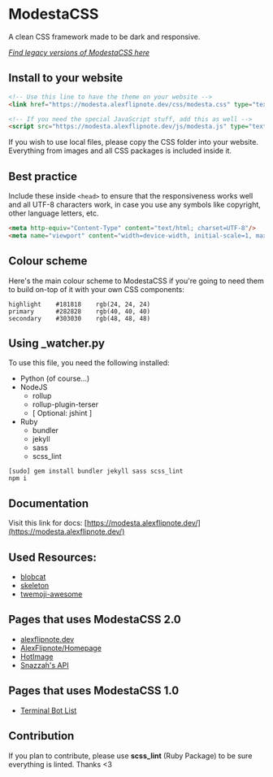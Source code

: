 # ModestaCSS
A clean CSS framework made to be dark and responsive.

[_Find legacy versions of ModestaCSS here_](https://modesta.alexflipnote.dev/legacy)

## Install to your website
```html
<!-- Use this line to have the theme on your website -->
<link href="https://modesta.alexflipnote.dev/css/modesta.css" type="text/css" rel="stylesheet">

<!-- If you need the special JavaScript stuff, add this as well -->
<script src="https://modesta.alexflipnote.dev/js/modesta.js" type="text/javascript" charset="utf-8"></script>
```
If you wish to use local files, please copy the CSS folder into your website.
Everything from images and all CSS packages is included inside it.

## Best practice
Include these inside `<head>` to ensure that the responsiveness works well and all UTF-8 characters work, in case you use any symbols like copyright, other language letters, etc.
```html
<meta http-equiv="Content-Type" content="text/html; charset=UTF-8"/>
<meta name="viewport" content="width=device-width, initial-scale=1, maximum-scale=1.0, user-scalable=no"/>
```

## Colour scheme
Here's the main colour scheme to ModestaCSS if you're going to need them to build on-top of it with your own CSS components:
```
highlight    #181818    rgb(24, 24, 24)
primary      #282828    rgb(40, 40, 40)
secondary    #303030    rgb(48, 48, 48)
```

## Using \_watcher.py
To use this file, you need the following installed:
- Python (of course...)
- NodeJS
  - rollup
  - rollup-plugin-terser
  - [ Optional: jshint ]
- Ruby
  - bundler
  - jekyll
  - sass
  - scss_lint
```
[sudo] gem install bundler jekyll sass scss_lint
npm i
```

## Documentation
Visit this link for docs: [https://modesta.alexflipnote.dev/](https://modesta.alexflipnote.dev/)

## Used Resources:
- [blobcat](https://discord.gg/nG8fy52)
- [skeleton](http://getskeleton.com/)
- [twemoji-awesome](https://github.com/ellekasai/twemoji-awesome)

## Pages that uses ModestaCSS 2.0
- [alexflipnote.dev](https://alexflipnote.dev/)
- [AlexFlipnote/Homepage](https://alexflipnote.dev/homepage)
- [HotImage](https://github.com/Snazzah/HotImage)
- [Snazzah's API](https://api.snaz.in/docs)

## Pages that uses ModestaCSS 1.0
- [Terminal Bot List](https://ls.terminal.ink/)

## Contribution
If you plan to contribute, please use **scss_lint** (Ruby Package) to be sure everything is linted.
Thanks <3
